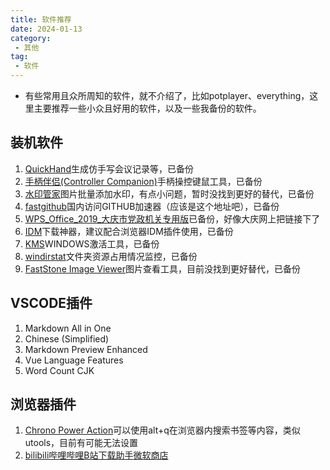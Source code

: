```yaml
---
title: 软件推荐
date: 2024-01-13
category:
 - 其他
tag:
 - 软件
---
```

- 有些常用且众所周知的软件，就不介绍了，比如potplayer、everything，这里主要推荐一些小众且好用的软件，以及一些我备份的软件。

## 装机软件
1. [QuickHand](https://www.bilibili.com/video/BV14a4y1J7X8)生成仿手写会议记录等，已备份
2. [手柄伴侣(Controller Companion)](https://mod.3dmgame.com/mod/187337)手柄操控键鼠工具，已备份
3. [水印管家]()图片批量添加水印，有点小问题，暂时没找到更好的替代，已备份
4. [fastgithub](https://github.com/WangGithubUser/FastGitHub)国内访问GITHUB加速器（应该是这个地址吧），已备份
5. [WPS_Office_2019_大庆市党政机关专用版]()已备份，好像大庆网上把链接下了
6. [IDM]()下载神器，建议配合浏览器IDM插件使用，已备份
7. [KMS](https://github.com/zbezj/HEU_KMS_Activator)WINDOWS激活工具，已备份
8. [windirstat](https://windirstat.net/download.html)文件夹资源占用情况监控，已备份
9.  [FastStone Image Viewer](https://www.ghxi.com/faststoneiw.html)图片查看工具，目前没找到更好替代，已备份

## VSCODE插件
1. Markdown All in One
2. Chinese (Simplified)
3. Markdown Preview Enhanced
4.  Vue Language Features
5.  Word Count CJK

## 浏览器插件
1. [Chrono Power Action](https://microsoftedge.microsoft.com/addons/detail/chrono-power-action/edcbfceedocpofmemchpcnpmpfpobmaa)可以使用alt+q在浏览器内搜索书签等内容，类似utools，目前有可能无法设置
2. [bilibili哔哩哔哩B站下载助手](https://csser.top/)[微软商店](https://microsoftedge.microsoft.com/addons/detail/cagicamgdlbdmonbclkpgiabbldodgae)